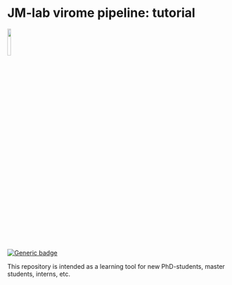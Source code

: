 # JM-lab virome pipeline: tutorial
<p align="left">
  <img src="https://rega.kuleuven.be/cev/viralmetagenomics/pictures/lovm/image_preview" height="12.5%" width="12.5%" />
</p>

[![Generic badge](https://img.shields.io/badge/DOI-https%3A%2F%2Fdoi.org%2F10.1038%2Fsrep16532-blue)](https://doi.org/10.1038/srep16532)

This repository is intended as a learning tool for new PhD-students, master students, interns, etc.
